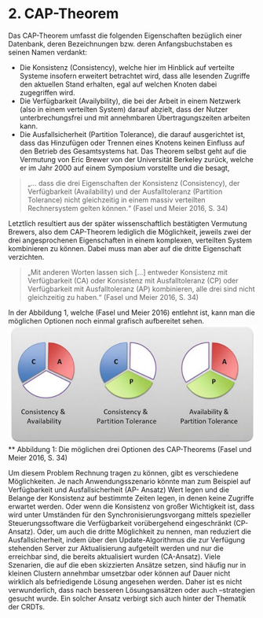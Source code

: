 # 2. CAP-Theorem
Das CAP-Theorem umfasst die folgenden Eigenschaften bezüglich einer Datenbank, deren Bezeichnungen bzw. deren Anfangsbuchstaben es seinen Namen verdankt: 
-	Die Konsistenz (Consistency), welche hier im Hinblick auf verteilte Systeme insofern erweitert betrachtet wird, dass alle lesenden Zugriffe den aktuellen Stand erhalten, egal auf welchen Knoten dabei zugegriffen wird.
-	Die Verfügbarkeit (Availybility), die bei der Arbeit in einem Netzwerk (also in einem verteilten System) darauf abzielt, dass der Nutzer unterbrechungsfrei und mit annehmbaren Übertragungszeiten arbeiten kann.
-	Die Ausfallsicherheit (Partition Tolerance), die darauf ausgerichtet ist, dass das Hinzufügen oder Trennen eines Knotens keinen Einfluss auf den Betrieb des Gesamtsystems hat.
Das Theorem selbst geht auf die Vermutung von Eric Brewer von der Universität Berkeley zurück, welche er im Jahr 2000 auf einem Symposium vorstellte und die besagt, 
> „... dass die drei Eigenschaften der Konsistenz (Consistency), der Verfügbarkeit (Availability) und der Ausfalltoleranz (Partition Tolerance) nicht gleichzeitig in einem massiv verteilten Rechnersystem gelten können.“ (Fasel und Meier 2016, S. 34)

Letztlich resultiert aus der später wissenschaftlich bestätigten Vermutung Brewers, also dem CAP-Theorem lediglich die Möglichkeit, jeweils zwei der drei angesprochenen Eigenschaften in einem komplexen, verteilten System kombinieren zu können. Dabei muss man aber auf die dritte Eigenschaft verzichten. 
> „Mit anderen Worten lassen sich [...] entweder Konsistenz mit Verfügbarkeit (CA) oder Konsistenz mit Ausfalltoleranz (CP) oder Verfügbarkeit mit Ausfalltoleranz (AP) kombinieren, alle drei sind nicht gleichzeitig zu haben.“ (Fasel und Meier 2016, S. 34)

In der Abbildung 1, welche (Fasel und Meier 2016) entlehnt ist, kann man die möglichen Optionen noch einmal grafisch aufbereitet sehen.
![Die möglichen drei Optionen des CAP-Theorems](https://github.com/achatzSWT/ostfalia_db_2016_hausarbeiten/blob/master/crdt/Bilder/CAP-Theorem.JPG)
** Abbildung 1: Die möglichen drei Optionen des CAP-Theorems (Fasel und Meier 2016, S. 34)

Um diesem Problem Rechnung tragen zu können, gibt es verschiedene Möglichkeiten. Je nach Anwendungsszenario könnte man zum Beispiel auf Verfügbarkeit und Ausfallsicherheit (AP- Ansatz) Wert legen und die Belange der Konsistenz auf bestimmte Zeiten legen, in denen keine Zugriffe erwartet werden. Oder wenn die Konsistenz von großer Wichtigkeit ist, dass wird unter Umständen für den Synchronisierungsvorgang mittels spezieller Steuerungssoftware die Verfügbarkeit vorübergehend eingeschränkt (CP-Ansatz). Oder, um auch die dritte Möglichkeit zu nennen, man reduziert die Ausfallsicherheit, indem über den Update-Algorithmus die zur Verfügung stehenden Server zur Aktualisierung aufgeteilt werden und nur die erreichbar sind, die bereits aktualisiert wurden (CA-Ansatz).
Viele Szenarien, die auf die eben skizzierten Ansätze setzen, sind häufig nur in kleinen Clustern annehmbar umsetzbar oder können auf Dauer nicht wirklich als befriedigende Lösung angesehen werden. Daher ist es nicht verwunderlich, dass nach besseren Lösungsansätzen oder auch –strategien gesucht wurde. Ein solcher Ansatz verbirgt sich auch hinter der Thematik der CRDTs.

